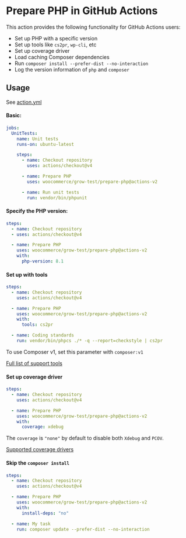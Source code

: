 # Prepare PHP in GitHub Actions

This action provides the following functionality for GitHub Actions users:

- Set up PHP with a specific version
- Set up tools like `cs2pr`, `wp-cli`, etc
- Set up coverage driver
- Load caching Composer dependencies
- Run `composer install --prefer-dist --no-interaction`
- Log the version information of `php` and `composer`

## Usage

See [action.yml](action.yml)

#### Basic:

```yaml
jobs:
  UnitTests:
    name: Unit tests
    runs-on: ubuntu-latest

    steps:
      - name: Checkout repository
        uses: actions/checkout@v4

      - name: Prepare PHP
        uses: woocommerce/grow-test/prepare-php@actions-v2

      - name: Run unit tests
        run: vendor/bin/phpunit
```

#### Specify the PHP version:

```yaml
steps:
  - name: Checkout repository
  - uses: actions/checkout@v4

  - name: Prepare PHP
    uses: woocommerce/grow-test/prepare-php@actions-v2
    with:
      php-version: 8.1
```

#### Set up with tools

```yaml
steps:
  - name: Checkout repository
    uses: actions/checkout@v4

  - name: Prepare PHP
    uses: woocommerce/grow-test/prepare-php@actions-v2
    with:
      tools: cs2pr

  - name: Coding standards
    run: vendor/bin/phpcs ./* -q --report=checkstyle | cs2pr
```

To use Composer v1, set this parameter with `composer:v1`

[Full list of support tools](https://github.com/shivammathur/setup-php/blob/v2/README.md#wrench-tools-support)

#### Set up coverage driver

```yaml
steps:
  - name: Checkout repository
    uses: actions/checkout@v4

  - name: Prepare PHP
    uses: woocommerce/grow-test/prepare-php@actions-v2
    with:
      coverage: xdebug
```

The `coverage` is `"none"` by default to disable both `Xdebug` and `PCOV`.

[Supported coverage drivers](https://github.com/shivammathur/setup-php/blob/v2/README.md#signal_strength-coverage-support)

#### Skip the `composer install`

```yaml
steps:
  - name: Checkout repository
    uses: actions/checkout@v4

  - name: Prepare PHP
    uses: woocommerce/grow-test/prepare-php@actions-v2
    with:
      install-deps: "no"

  - name: My task
    run: composer update --prefer-dist --no-interaction
```
